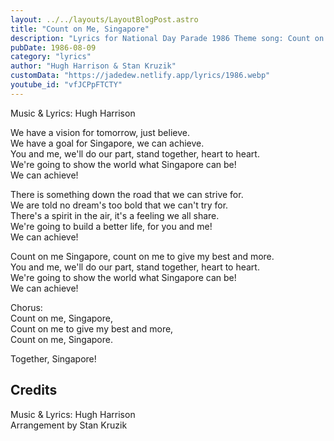 ```yaml
---
layout: ../../layouts/LayoutBlogPost.astro
title: "Count on Me, Singapore"
description: "Lyrics for National Day Parade 1986 Theme song: Count on Me, Singapore"
pubDate: 1986-08-09
category: "lyrics"
author: "Hugh Harrison & Stan Kruzik"
customData: "https://jadedew.netlify.app/lyrics/1986.webp"
youtube_id: "vfJCPpFTCTY"
---
```


Music & Lyrics: Hugh Harrison  

We have a vision for tomorrow, just believe.  
We have a goal for Singapore, we can achieve.  
You and me, we'll do our part, stand together, heart to heart.  
We're going to show the world what Singapore can be!  
We can achieve!  
  
There is something down the road that we can strive for.  
We are told no dream's too bold that we can't try for.  
There's a spirit in the air, it's a feeling we all share.  
We're going to build a better life, for you and me!  
We can achieve!  
  
Count on me Singapore, count on me to give my best and more.  
You and me, we'll do our part, stand together, heart to heart.  
We're going to show the world what Singapore can be!  
We can achieve!  
  
Chorus:  
Count on me, Singapore,   
Count on me to give my best and more,  
Count on me, Singapore.  
  
Together, Singapore!

## Credits

Music & Lyrics: Hugh Harrison  
Arrangement by Stan Kruzik  
